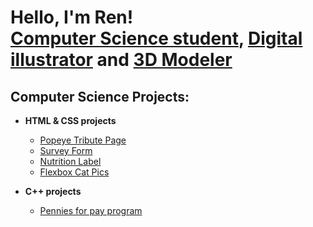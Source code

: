 <h1>Hello, I'm Ren! <br/><a href="https://github.com/Lauren-Barrette">Computer Science student</a>, <a href="https://neocities.org/site/misspyrothemaniac">Digital illustrator</a> and <a href="https://devforum.roblox.com/t/misspyro-portfolio/748465">3D Modeler</a> </h1>

<h2> Computer Science Projects:</h2>

- <b>HTML & CSS projects</b>
  - [Popeye Tribute Page](https://github.com/Lauren-Barrette/PopeyeTrubitePage)
  - [Survey Form](https://github.com/Lauren-Barrette/Survey-Form)
  - [Nutrition Label](https://github.com/Lauren-Barrette/Nutrition-Label)
  - [Flexbox Cat Pics](https://github.com/Lauren-Barrette/Flexbox-Cat-Images)

- <b>C++ projects</b>
  - [Pennies for pay program](https://github.com/Lauren-Barrette/Pennies-for-pay-program/tree/main)





